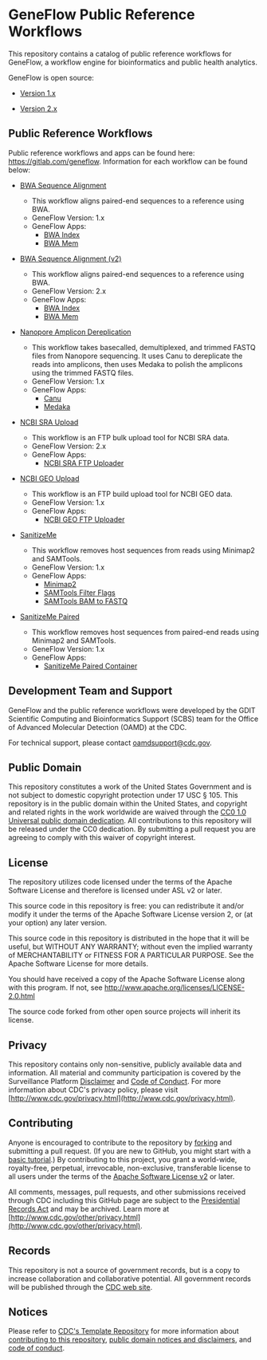 # GeneFlow Public Reference Workflows

This repository contains a catalog of public reference workflows for GeneFlow, a workflow engine for bioinformatics and public health analytics. 

GeneFlow is open source: 

* [Version 1.x](https://github.com/CDCgov/geneflow)

* [Version 2.x](https://github.com/CDCgov/geneflow2)


## Public Reference Workflows

Public reference workflows and apps can be found here: https://gitlab.com/geneflow. Information for each workflow can be found below: 

* [BWA Sequence Alignment](https://gitlab.com/geneflow/workflows/bwa-gf.git)
    * This workflow aligns paired-end sequences to a reference using BWA. 
    * GeneFlow Version: 1.x
    * GeneFlow Apps:
        * [BWA Index](https://gitlab.com/geneflow/apps/bwa-index-gf.git)
        * [BWA Mem](https://gitlab.com/geneflow/apps/bwa-mem-gf.git)

* [BWA Sequence Alignment (v2)](https://gitlab.com/geneflow/workflows/bwa-gf2.git)
    * This workflow aligns paired-end sequences to a reference using BWA. 
    * GeneFlow Version: 2.x
    * GeneFlow Apps:
        * [BWA Index](https://gitlab.com/geneflow/apps/bwa-index-gf2.git)
        * [BWA Mem](https://gitlab.com/geneflow/apps/bwa-mem-gf2.git)

* [Nanopore Amplicon Dereplication](https://gitlab.com/geneflow/workflows/nanopore-amplicon-dereplication-gf.git)
    * This workflow takes basecalled, demultiplexed, and trimmed FASTQ files from Nanopore sequencing. It uses Canu to dereplicate the reads into amplicons, then uses Medaka to polish the amplicons using the trimmed FASTQ files. 
    * GeneFlow Version: 1.x
    * GeneFlow Apps:
        * [Canu](https://gitlab.com/geneflow/apps/canu-gf.git)
        * [Medaka](https://gitlab.com/geneflow/apps/medaka-gf.git)

* [NCBI SRA Upload](https://gitlab.com/geneflow/workflows/ncbi-lftp-sra-gridengine-upload-tool-workflow.git)
    * This workflow is an FTP bulk upload tool for NCBI SRA data. 
    * GeneFlow Version: 2.x
    * GeneFlow Apps:
        * [NCBI SRA FTP Uploader](https://gitlab.com/geneflow/apps/ncbi-lftp-sra-gridengine-upload-tool-gf2.git)

* [NCBI GEO Upload](https://gitlab.com/geneflow/workflows/ncbi-lftp-geo-upload-tool-workflow.git)
    * This workflow is an FTP build upload tool for NCBI GEO data. 
    * GeneFlow Version: 1.x
    * GeneFlow Apps:
        * [NCBI GEO FTP Uploader](https://gitlab.com/geneflow/apps/ncbi-lftp-geo-upload-tool-gf.git)

* [SanitizeMe](https://gitlab.com/geneflow/workflows/sanitize-me-gf.git)
    * This workflow removes host sequences from reads using Minimap2 and SAMTools.
    * GeneFlow Version: 1.x
    * GeneFlow Apps:
        * [Minimap2](https://gitlab.com/geneflow/apps/minimap2-gf.git)
        * [SAMTools Filter Flags](https://gitlab.com/geneflow/apps/samtools-filter-flags-gf.git)
        * [SAMTools BAM to FASTQ](https://gitlab.com/geneflow/apps/samtools-bam-to-fastq-gf.git)

* [SanitizeMe Paired](https://gitlab.com/geneflow/workflows/sanitize-me-paired-gf.git)
    * This workflow removes host sequences from paired-end reads using Minimap2 and SAMTools.
    * GeneFlow Version: 1.x
    * GeneFlow Apps:
        * [SanitizeMe Paired Container](https://gitlab.com/geneflow/apps/sanitizemepaired-gf.git)
 

## Development Team and Support

GeneFlow and the public reference workflows were developed by the GDIT Scientific Computing and Bioinformatics Support (SCBS) team for the Office of Advanced Molecular Detection (OAMD) at the CDC.

For technical support, please contact oamdsupport@cdc.gov.
  
## Public Domain

This repository constitutes a work of the United States Government and is not
subject to domestic copyright protection under 17 USC § 105. This repository is in
the public domain within the United States, and copyright and related rights in
the work worldwide are waived through the [CC0 1.0 Universal public domain dedication](https://creativecommons.org/publicdomain/zero/1.0/).
All contributions to this repository will be released under the CC0 dedication. By
submitting a pull request you are agreeing to comply with this waiver of
copyright interest.

## License

The repository utilizes code licensed under the terms of the Apache Software
License and therefore is licensed under ASL v2 or later.

This source code in this repository is free: you can redistribute it and/or modify it under
the terms of the Apache Software License version 2, or (at your option) any
later version.

This source code in this repository is distributed in the hope that it will be useful, but WITHOUT ANY
WARRANTY; without even the implied warranty of MERCHANTABILITY or FITNESS FOR A
PARTICULAR PURPOSE. See the Apache Software License for more details.

You should have received a copy of the Apache Software License along with this
program. If not, see http://www.apache.org/licenses/LICENSE-2.0.html

The source code forked from other open source projects will inherit its license.

## Privacy

This repository contains only non-sensitive, publicly available data and
information. All material and community participation is covered by the
Surveillance Platform [Disclaimer](https://github.com/CDCgov/template/blob/master/DISCLAIMER.md)
and [Code of Conduct](https://github.com/CDCgov/template/blob/master/code-of-conduct.md).
For more information about CDC's privacy policy, please visit [http://www.cdc.gov/privacy.html](http://www.cdc.gov/privacy.html).

## Contributing

Anyone is encouraged to contribute to the repository by [forking](https://help.github.com/articles/fork-a-repo)
and submitting a pull request. (If you are new to GitHub, you might start with a
[basic tutorial](https://help.github.com/articles/set-up-git).) By contributing
to this project, you grant a world-wide, royalty-free, perpetual, irrevocable,
non-exclusive, transferable license to all users under the terms of the
[Apache Software License v2](http://www.apache.org/licenses/LICENSE-2.0.html) or
later.

All comments, messages, pull requests, and other submissions received through
CDC including this GitHub page are subject to the [Presidential Records Act](http://www.archives.gov/about/laws/presidential-records.html)
and may be archived. Learn more at [http://www.cdc.gov/other/privacy.html](http://www.cdc.gov/other/privacy.html).

## Records

This repository is not a source of government records, but is a copy to increase
collaboration and collaborative potential. All government records will be
published through the [CDC web site](http://www.cdc.gov).

## Notices

Please refer to [CDC's Template Repository](https://github.com/CDCgov/template)
for more information about [contributing to this repository](https://github.com/CDCgov/template/blob/master/CONTRIBUTING.md),
[public domain notices and disclaimers](https://github.com/CDCgov/template/blob/master/DISCLAIMER.md),
and [code of conduct](https://github.com/CDCgov/template/blob/master/code-of-conduct.md).

